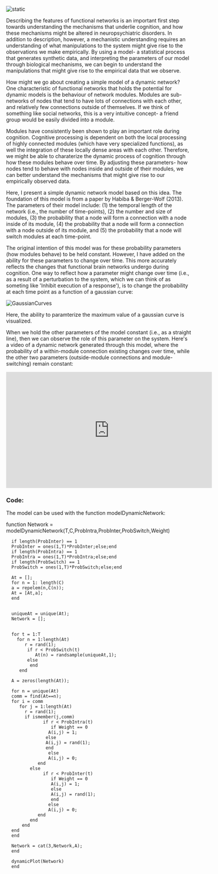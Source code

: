 <!--layout: page title: "PAGE TITLE" permalink: /Dynamic_Efficiency/-->

![static](https://user-images.githubusercontent.com/81769550/115120060-70f69700-9f79-11eb-819b-cada6557d943.PNG)

Describing the features of functional networks is an important first step towards understanding the mechanisms that underlie cognition, and how these mechanisms might be altered in neuropsychiatric disorders. In addition to description, however, a mechanistic understanding requires an understanding of what manipulations to the system might give rise to the observations we make empirically. By using a model- a statistical process that generates synthetic data, and interpreting the parameters of our model through biological mechanisms, we can begin to understand the manipulations that might give rise to the empirical data that we observe. 

How might we go about creating a simple model of a dynamic network? One characteristic of functional networks that holds the potential for dynamic models is the behaviour of network modules. Modules are sub-networks of nodes that tend to have lots of connections with each other, and relatively few connections outside of themselves. If we think of something like social networks, this is a very intuitive concept- a friend group would be easily divided into a module.

Modules have consistently been shown to play an important role during cognition. Cognitive processing is dependent on both the local processing of highly connected modules (which have very specialized functions), as well the integration of these locally dense areas with each other. Therefore, we might be able to charaterize the dynamic process of cognition through how these modules behave over time. By adjusting these parameters- how nodes tend to behave with nodes inside and outside of their modules, we can better understand the mechanisms that might give rise to our empirically observed data.

Here, I present a simple dynamic network model based on this idea. The foundation of this model is from a paper by Habiba & Berger-Wolf (2013). The parameters of their model include: (1) the temporal length of the network (i.e., the number of time-points), (2) the number and size of modules, (3) the probability that a node will form a connection with a node inside of its module, (4) the probability that a node will form a connection with a node outside of its module, and (5) the probability that a node will switch modules at each time-point. 

The original intention of this model was for these probability parameters (how modules behave) to be held constant. However, I have added on the ability for these parameters to change over time. This more accurately reflects the changes that functional brain networks undergo during cognition. One way to reflect how a parameter might change over time (i.e., as a result of a perturbation to the system, which we can think of as someting like 'Inhibit execution of a response'), is to change the probability at each time point as a function of a gaussian curve:

![GaussianCurves](https://user-images.githubusercontent.com/81769550/115119744-f9743800-9f77-11eb-990d-80ad59fcb907.PNG)

Here, the ability to paramterize the maximum value of a gaussian curve is visualized. 

When we hold the other parameters of the model constant (i.e., as a straight line), then we can observe the role of this parameter on the system. Here's a video of a dynamic network generated through this model, where the probability of a within-module connection existing changes over time, while the other two parameters (outside-module connections and module-switching) remain constant:

<iframe width="560" height="315" src="https://www.youtube.com/embed/JRf4cEFVmuE" title="YouTube video player" frameborder="0" allow="accelerometer; autoplay; clipboard-write; encrypted-media; gyroscope; picture-in-picture" allowfullscreen></iframe>

### Code:
The model can be used with the function modelDynamicNetwork:

function Network = modelDynamicNetwork(T,C,ProbIntra,ProbInter,ProbSwitch,Weight)

      if length(ProbInter) == 1
      ProbInter = ones(1,T)*ProbInter;else;end   
      if length(ProbIntra) == 1
      ProbIntra = ones(1,T)*ProbIntra;else;end   
      if length(ProbSwitch) == 1
      ProbSwitch = ones(1,T)*ProbSwitch;else;end     
      
      At = [];
      for n = 1: length(C)
      a = repelem(n,C(n));
      At = [At,a];
      end
      
      
      uniqueAt = unique(At);
      Network = [];
      
      
      for t = 1:T  
        for n = 1:length(At)
           r = rand(1);
            if r < ProbSwitch(t)
               At(n) = randsample(uniqueAt,1);
            else
             end
         end
      
      A = zeros(length(At));
      
      for n = unique(At)
      comm = find(At==n);
      for i = comm
         for j = 1:length(At)
           r = rand(1);
           if ismember(j,comm) 
                  if r < ProbIntra(t)  
                     if Weight == 0
                    A(i,j) = 1;
                   else
                   A(i,j) = rand(1);
                   end
                    else
                    A(i,j) = 0;    
                end
             else 
                  if r < ProbInter(t)   
                     if Weight == 0
                     A(i,j) = 1;
                     else
                     A(i,j) = rand(1);
                     end
                    else
                    A(i,j) = 0;  
                end
             end
          end
      end
      end
      
      Network = cat(3,Network,A);
      end
      
      dynamicPlot(Network)
      end
